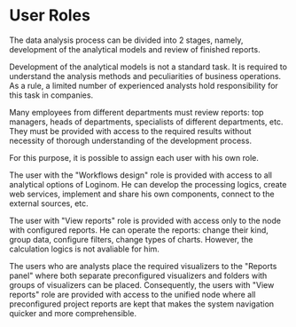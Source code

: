 # User Roles

The data analysis process can be divided into 2 stages, namely, development of the analytical models and review of finished reports.

Development of the analytical models is not a standard task. It is required to understand the analysis methods and peculiarities of business operations. As a rule, a limited number of experienced analysts hold responsibility for this task in companies.

Many employees from different departments must review reports: top managers, heads of departments, specialists of different departments, etc. They must be provided with access to the required results without necessity of thorough understanding of the development process.

For this purpose, it is possible to assign each user with his own role.

The user with the "Workflows design" role is provided with access to all analytical options of Loginom. He can develop the processing logics, create web services, implement and share his own components, connect to the external sources, etc.

The user with "View reports" role is provided with access only to the node with configured reports. He can operate the reports: change their kind, group data, configure filters, change types of charts. However, the calculation logics is not avaliable for him.

The users who are analysts place the required visualizers to the "Reports panel" where both separate preconfigured visualizers and folders with groups of visualizers can be placed. Consequently, the users with "View reports" role are provided with access to the unified node where all preconfigured project reports are kept that makes the system navigation quicker and more comprehensible.